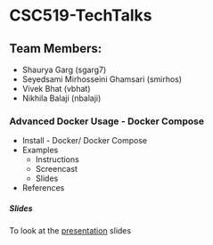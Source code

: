 # CSC519-TechTalks

## Team Members:
* Shaurya Garg (sgarg7)
* Seyedsami Mirhosseini Ghamsari (smirhos)
* Vivek Bhat (vbhat)
* Nikhila Balaji (nbalaji)

### Advanced Docker Usage - Docker Compose
* Install - Docker/ Docker Compose
* Examples
	* Instructions
	* Screencast
	* Slides
* References

##### Slides
To look at the [presentation](https://docs.google.com/presentation/d/13g7WY1_OfYk84QamNIe2iTqI1DCcC5oD0IgiulQvt0w/edit#slide=id.gc6f90357f_0_0) slides
